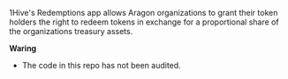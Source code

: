 1Hive's Redemptions app allows Aragon organizations to grant their token holders the right to redeem tokens in exchange for a proportional share of the organizations treasury assets.

**Waring**

- The code in this repo has not been audited.
